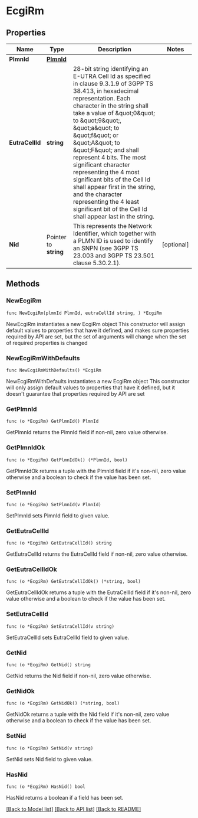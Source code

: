 # EcgiRm

## Properties

Name | Type | Description | Notes
------------ | ------------- | ------------- | -------------
**PlmnId** | [**PlmnId**](PlmnId.md) |  | 
**EutraCellId** | **string** | 28-bit string identifying an E-UTRA Cell Id as specified in clause 9.3.1.9 of  3GPP TS 38.413, in hexadecimal representation. Each character in the string shall take a  value of \&quot;0\&quot; to \&quot;9\&quot;, \&quot;a\&quot; to \&quot;f\&quot; or \&quot;A\&quot; to \&quot;F\&quot; and shall represent 4 bits. The most  significant character representing the 4 most significant bits of the Cell Id shall appear  first in the string, and the character representing the 4 least significant bit of the  Cell Id shall appear last in the string.   | 
**Nid** | Pointer to **string** | This represents the Network Identifier, which together with a PLMN ID is used to identify an SNPN (see 3GPP TS 23.003 and 3GPP TS 23.501 clause 5.30.2.1).   | [optional] 

## Methods

### NewEcgiRm

`func NewEcgiRm(plmnId PlmnId, eutraCellId string, ) *EcgiRm`

NewEcgiRm instantiates a new EcgiRm object
This constructor will assign default values to properties that have it defined,
and makes sure properties required by API are set, but the set of arguments
will change when the set of required properties is changed

### NewEcgiRmWithDefaults

`func NewEcgiRmWithDefaults() *EcgiRm`

NewEcgiRmWithDefaults instantiates a new EcgiRm object
This constructor will only assign default values to properties that have it defined,
but it doesn't guarantee that properties required by API are set

### GetPlmnId

`func (o *EcgiRm) GetPlmnId() PlmnId`

GetPlmnId returns the PlmnId field if non-nil, zero value otherwise.

### GetPlmnIdOk

`func (o *EcgiRm) GetPlmnIdOk() (*PlmnId, bool)`

GetPlmnIdOk returns a tuple with the PlmnId field if it's non-nil, zero value otherwise
and a boolean to check if the value has been set.

### SetPlmnId

`func (o *EcgiRm) SetPlmnId(v PlmnId)`

SetPlmnId sets PlmnId field to given value.


### GetEutraCellId

`func (o *EcgiRm) GetEutraCellId() string`

GetEutraCellId returns the EutraCellId field if non-nil, zero value otherwise.

### GetEutraCellIdOk

`func (o *EcgiRm) GetEutraCellIdOk() (*string, bool)`

GetEutraCellIdOk returns a tuple with the EutraCellId field if it's non-nil, zero value otherwise
and a boolean to check if the value has been set.

### SetEutraCellId

`func (o *EcgiRm) SetEutraCellId(v string)`

SetEutraCellId sets EutraCellId field to given value.


### GetNid

`func (o *EcgiRm) GetNid() string`

GetNid returns the Nid field if non-nil, zero value otherwise.

### GetNidOk

`func (o *EcgiRm) GetNidOk() (*string, bool)`

GetNidOk returns a tuple with the Nid field if it's non-nil, zero value otherwise
and a boolean to check if the value has been set.

### SetNid

`func (o *EcgiRm) SetNid(v string)`

SetNid sets Nid field to given value.

### HasNid

`func (o *EcgiRm) HasNid() bool`

HasNid returns a boolean if a field has been set.


[[Back to Model list]](../README.md#documentation-for-models) [[Back to API list]](../README.md#documentation-for-api-endpoints) [[Back to README]](../README.md)



